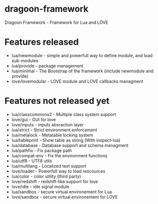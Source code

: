# dragoon-framework

Dragoon Framework - Framework for Lua and LÖVE


# Features released

* lua/newmodule - simple and powerfull way to define module, and load sub-modules
* lua/provide - package management
* lua/minimal - The Bootstrap of the framework (include newmodule and provide)
* love/lovemodular - LOVE module and LOVE callbacks managment

# Features not released yet

* lua/classcommons2 - Multiple class system support
* love/gui - GUI for love
* love/inputs - inputs absraction layer
* lua/strict - Strict environment enforcement
* lua/metalock - Metatable locking system
* lua/tableprint - Show table as string (With inspect-lua)
* lua/database - Database support and schema managment
* lua/pathfix - Fix package path
* lua/compat-env - Fix the environment functions
* lua/utf8 - UTF8 utils
* lua/multilang - Localized text support
* love/loader - Powerfull way to load rescources
* lua/color - color utility (third party)
* love/redshift - redshift-like support for love
* love/idle - idle signal module
* lua/sandbox - secure virtual environement for Lua
* love/sandbox - secure virtual environement for LOVE

